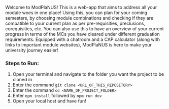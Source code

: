 Welcome to ModPlaNUS! 
This is a web-app that aims to address all your module woes in one place! Using this, you can plan for your coming semesters, by choosing module combinations and checking if they are compatible to your current plan as per pre-requisities, preclusions, corequisities, etc. You can also use this to have an overview of your current progress in terms of the MCs you have cleared under different graduation requirements. Equipped with a chatroom and a CAP calculator (along with links to important module websites), ModPlaNUS is here to make your university journey easier!

### Steps to Run:
1. Open your terminal and navigate to the folder you want the project to be cloned in
2. Enter the command `git clone <URL_OF_THIS_REPOSITORY>`
3. Enter the command `cd <NAME_OF_PROJECT_FOLDER>`
4. Enter `npm install` followed by `npm run dev` 
5. Open your local host and have fun!

